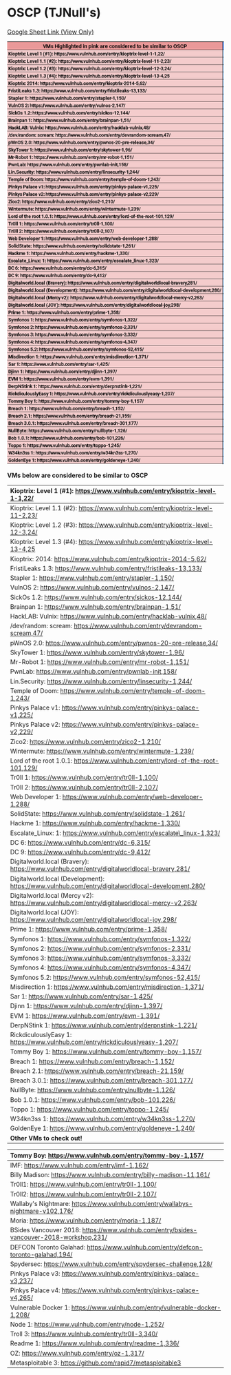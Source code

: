 # OSCP \(TJNull's\)

[Google Sheet Link \(View Only\)](https://docs.google.com/spreadsheets/d/1U608Zw_ue_tBMxNZKddSpkgq-rkAv2xGvpdOFZgiSYc/edit?usp=sharing)

![](../../.gitbook/assets/image%20%281%29.png)

**VMs below are considered to be similar to OSCP**

| Kioptrix: Level 1 \(\#1\): https://www.vulnhub.com/entry/kioptrix-level-1-1,22/ |
| :--- |
| Kioptrix: Level 1.1 \(\#2\): https://www.vulnhub.com/entry/kioptrix-level-11-2,23/ |
| Kioptrix: Level 1.2 \(\#3\): https://www.vulnhub.com/entry/kioptrix-level-12-3,24/ |
| Kioptrix: Level 1.3 \(\#4\): https://www.vulnhub.com/entry/kioptrix-level-13-4,25 |
| Kioptrix: 2014: https://www.vulnhub.com/entry/kioptrix-2014-5,62/ |
| FristiLeaks 1.3: https://www.vulnhub.com/entry/fristileaks-13,133/ |
| Stapler 1: https://www.vulnhub.com/entry/stapler-1,150/ |
| VulnOS 2: https://www.vulnhub.com/entry/vulnos-2,147/ |
| SickOs 1.2: https://www.vulnhub.com/entry/sickos-12,144/ |
| Brainpan 1: https://www.vulnhub.com/entry/brainpan-1,51/ |
| HackLAB: Vulnix: https://www.vulnhub.com/entry/hacklab-vulnix,48/ |
| /dev/random: scream: https://www.vulnhub.com/entry/devrandom-scream,47/ |
| pWnOS 2.0: https://www.vulnhub.com/entry/pwnos-20-pre-release,34/ |
| SkyTower 1: https://www.vulnhub.com/entry/skytower-1,96/ |
| Mr-Robot 1: https://www.vulnhub.com/entry/mr-robot-1,151/ |
| PwnLab: https://www.vulnhub.com/entry/pwnlab-init,158/ |
| Lin.Security: https://www.vulnhub.com/entry/linsecurity-1,244/ |
| Temple of Doom: https://www.vulnhub.com/entry/temple-of-doom-1,243/ |
| Pinkys Palace v1: https://www.vulnhub.com/entry/pinkys-palace-v1,225/ |
| Pinkys Palace v2: https://www.vulnhub.com/entry/pinkys-palace-v2,229/ |
| Zico2: https://www.vulnhub.com/entry/zico2-1,210/ |
| Wintermute: https://www.vulnhub.com/entry/wintermute-1,239/ |
| Lord of the root 1.0.1: https://www.vulnhub.com/entry/lord-of-the-root-101,129/ |
| Tr0ll 1: https://www.vulnhub.com/entry/tr0ll-1,100/ |
| Tr0ll 2: https://www.vulnhub.com/entry/tr0ll-2,107/ |
| Web Developer 1: https://www.vulnhub.com/entry/web-developer-1,288/ |
| SolidState: https://www.vulnhub.com/entry/solidstate-1,261/ |
| Hackme 1: https://www.vulnhub.com/entry/hackme-1,330/ |
| Escalate\_Linux: 1: https://www.vulnhub.com/entry/escalate\_linux-1,323/ |
| DC 6: https://www.vulnhub.com/entry/dc-6,315/ |
| DC 9: https://www.vulnhub.com/entry/dc-9,412/ |
| Digitalworld.local \(Bravery\): https://www.vulnhub.com/entry/digitalworldlocal-bravery,281/ |
| Digitalworld.local \(Development\): https://www.vulnhub.com/entry/digitalworldlocal-development,280/ |
| Digitalworld.local \(Mercy v2\): https://www.vulnhub.com/entry/digitalworldlocal-mercy-v2,263/ |
| Digitalworld.local \(JOY\): https://www.vulnhub.com/entry/digitalworldlocal-joy,298/ |
| Prime 1: https://www.vulnhub.com/entry/prime-1,358/ |
| Symfonos 1: https://www.vulnhub.com/entry/symfonos-1,322/ |
| Symfonos 2: https://www.vulnhub.com/entry/symfonos-2,331/ |
| Symfonos 3: https://www.vulnhub.com/entry/symfonos-3,332/ |
| Symfonos 4: https://www.vulnhub.com/entry/symfonos-4,347/ |
| Symfonos 5.2: https://www.vulnhub.com/entry/symfonos-52,415/ |
| Misdirection 1: https://www.vulnhub.com/entry/misdirection-1,371/ |
| Sar 1: https://www.vulnhub.com/entry/sar-1,425/ |
| Djinn 1: https://www.vulnhub.com/entry/djinn-1,397/ |
| EVM 1: https://www.vulnhub.com/entry/evm-1,391/ |
| DerpNStink 1: https://www.vulnhub.com/entry/derpnstink-1,221/ |
| RickdiculouslyEasy 1: https://www.vulnhub.com/entry/rickdiculouslyeasy-1,207/ |
| Tommy Boy 1: https://www.vulnhub.com/entry/tommy-boy-1,157/ |
| Breach 1: https://www.vulnhub.com/entry/breach-1,152/ |
| Breach 2.1: https://www.vulnhub.com/entry/breach-21,159/ |
| Breach 3.0.1: https://www.vulnhub.com/entry/breach-301,177/ |
| NullByte: https://www.vulnhub.com/entry/nullbyte-1,126/ |
| Bob 1.0.1: https://www.vulnhub.com/entry/bob-101,226/ |
| Toppo 1: https://www.vulnhub.com/entry/toppo-1,245/ |
| W34kn3ss 1: https://www.vulnhub.com/entry/w34kn3ss-1,270/ |
| GoldenEye 1: https://www.vulnhub.com/entry/goldeneye-1,240/ |
| **Other VMs to check out!** |

| Tommy Boy: https://www.vulnhub.com/entry/tommy-boy-1,157/ |
| :--- |
| IMF: https://www.vulnhub.com/entry/imf-1,162/ |
| Billy Madison: https://www.vulnhub.com/entry/billy-madison-11,161/ |
| Tr0ll1: https://www.vulnhub.com/entry/tr0ll-1,100/ |
| Tr0ll2: https://www.vulnhub.com/entry/tr0ll-2,107/ |
| Wallaby's Nightmare: https://www.vulnhub.com/entry/wallabys-nightmare-v102,176/ |
| Moria: https://www.vulnhub.com/entry/moria-1,187/ |
| BSides Vancouver 2018: https://www.vulnhub.com/entry/bsides-vancouver-2018-workshop,231/ |
| DEFCON Toronto Galahad: https://www.vulnhub.com/entry/defcon-toronto-galahad,194/ |
| Spydersec: https://www.vulnhub.com/entry/spydersec-challenge,128/ |
| Pinkys Palace v3: https://www.vulnhub.com/entry/pinkys-palace-v3,237/ |
| Pinkys Palace v4: https://www.vulnhub.com/entry/pinkys-palace-v4,265/ |
| Vulnerable Docker 1: https://www.vulnhub.com/entry/vulnerable-docker-1,208/ |
| Node 1: https://www.vulnhub.com/entry/node-1,252/ |
| Troll 3: https://www.vulnhub.com/entry/tr0ll-3,340/ |
| Readme 1: https://www.vulnhub.com/entry/readme-1,336/ |
| OZ: https://www.vulnhub.com/entry/oz-1,317/ |
| Metasploitable 3: https://github.com/rapid7/metasploitable3 |

